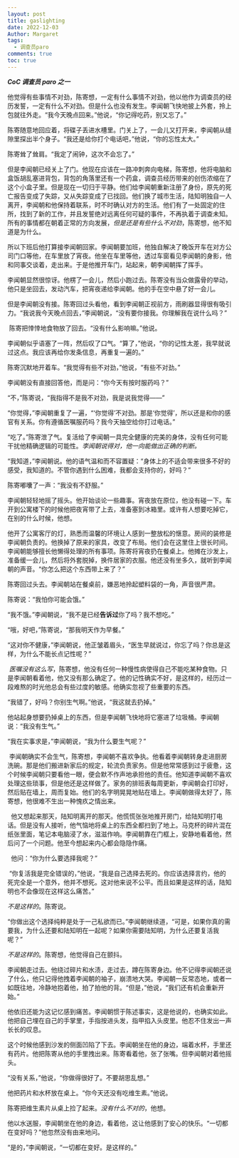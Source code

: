```yaml
---
layout: post
title: gaslighting
date: 2022-12-03
Author: Margaret
tags:
  - 调查员paro
comments: true
toc: true
---
```

***CoC 调查员 paro 之一***


他觉得有些事情不对劲，陈寄想，一定有什么事情不对劲，他以他作为调查员的经历发誓，一定有什么不对劲。但是什么也没有发生。李闻朝飞快地披上外套，拎上包就往外走。“我今天晚点回来。”他说，“你记得吃药，别又忘了。”

陈寄随意地回应着，将碟子丢进水槽里。门关上了，一会儿又打开来，李闻朝从缝隙里探出半个身子。“我还是给你打个电话吧，”他说，“你的忘性太大。”

陈寄耸了耸肩。“我定了闹钟，这次不会忘了。”

但是李闻朝已经关上了门。他现在应该在一路冲刺奔向电梯，陈寄想，他将电脑和盒饭胡乱塞进背包，背包的角落里还有一个药盒，调查员经历带来的创伤浓缩在了这个小盒子里。但是现在一切归于平静。他们给李闻朝重新注册了身份，原先的死亡报告变成了失踪，又从失踪变成了已找回。他们换了城市生活，陆知明独自一人离开，李闻朝和他保持着联系，时不时确认对方的生活。他们有了一处固定的住所，找到了新的工作，并且发誓绝对远离任何可疑的事件，不再执着于调查未知。所有的事情都在朝着正常的方向发展，_但是还是有些什么不对劲_，陈寄想，他不知道是为什么。

所以下班后他打算接李闻朝回家。李闻朝要加班，他独自解决了晚饭开车在对方公司门口等他，在车里放了宵夜。他坐在车里等他，透过车窗看见李闻朝的身影，他和同事交谈着，走出来。于是他推开车门，站起来，朝李闻朝挥了挥手。

李闻朝显然很惊讶。他楞了一会儿，然后小跑过去。陈寄没有当众做露骨的举动，他只是坐回去，发动汽车，把宵夜递给李闻朝。他的手在空中悬了好一会儿。

但是李闻朝没有接。陈寄回过头看他，看到李闻朝正视前方，雨刷器显得很有吸引力。“我说我今天晚点回去，”李闻朝说，“没有要你接我。你理解我在说什么吗？”

 陈寄把悻悻地食物放了回去。“没有什么影响嘛。”他说。

李闻朝似乎语塞了一阵，然后叹了口气。“算了，”他说，“你的记性太差，我早就说过这点。我应该再给你发条信息，再重复一遍的。”

陈寄沉默地开着车。“我觉得有些不对劲，”他说，“有些不对劲。”

李闻朝没有直接回答他，而是问：“你今天有按时服药吗？”

“不，”陈寄说，“我指得不是我不对劲，我是说我觉得——”

“你觉得，”李闻朝重复了一遍，“‘你觉得’不对劲。那是‘你觉得’，所以还是和你的感官有关系。你有遵循医嘱服药吗？我今天抽空给你打过电话。”

 “吃了。”陈寄泄了气。复活给了李闻朝一具完全健康的完美的身体，没有任何可能干扰他精确逻辑的可能性。_李闻朝说得对，他一向能做出正确的判断。_

“我知道，”李闻朝说。他的语气温和而不容置疑：“身体上的不适会带来很多不好的感受，我知道的。不管你遇到什么困难，我都会支持你的，好吗？”

 陈寄嘟囔了一声：“我没有不舒服。”

李闻朝轻轻地摇了摇头。他开始谈论一些趣事。宵夜放在原位，他没有碰一下。车开到公寓楼下的时候他把夜宵带了上去，准备塞到冰箱里。或许有人想要吃掉它，在别的什么时候，他想。

他开了公寓客厅的灯，熟悉而温馨的环境让人感到一整放松的惬意。房间的装修是李闻朝负责的。他换掉了原来的家具，改变了布局。他们会在这里住上很长时间。李闻朝能够擅长他懒得处理的所有事项。陈寄将宵夜扔在餐桌上。他摊在沙发上，准备缓一会儿，然后将外套脱掉，换件居家的衣服。他还没有坐多久，就听到李闻朝的声音。“你怎么把这个东西带上来了？”

陈寄回过头去。李闻朝站在餐桌前，嫌恶地拎起塑料袋的一角，声音很严肃。

陈寄说：“我怕你可能会饿。”

“我不饿。”李闻朝说，“我不是已经**告诉过**你了吗？我不想吃。”

“哦，好吧，”陈寄说，“那我明天作为早餐。”

“这对你不健康，”李闻朝说，他正皱着眉头，“医生早就说过，你忘了吗？你总是这样，为什么不能长点记性呢？”

 *医嘱没有这么写*，陈寄想，他没有任何一种慢性病使得自己不能吃某种食物。只是李闻朝看着他，他又没有那么确定了。他的记性确实不好，是这样的，经历过一段难熬的时光他总会有些过度的敏感。他确实忽视了些重要的东西。

“我错了，好吗？你别生气啊。”他说，“我这就去扔掉。”

他站起身想要扔掉桌上的东西，但是李闻朝飞快地将它塞进了垃圾桶。李闻朝说：“我没有生气。”

“我在实事求是，”李闻朝说，“我为什么要生气呢？”

 李闻朝确实不会生气，陈寄想，李闻朝不喜欢争执。他看着李闻朝转身走进厨房洗碗。那是他们搬进新家后的规定，轮流负责家务。但是他常常感到过于疲惫，这个时候李闻朝只要看他一眼，便会默不作声地承担他的责任。他知道李闻朝不喜欢处理这些琐事，但是他还是这样做了。家务的排班表每周更新，李闻朝会打印好，然后贴在墙上，周而复始。他们的名字明晃晃地贴在墙上。李闻朝做得太好了，陈寄想，他很难不生出一种愧疚之情出来。

  他又想起来那天，陆知明离开的那天。他慌慌张张地推开房门，给陆知明打电话。但是没有人接听，他气恼地将桌上的东西全都扫到了地上。马克杯的碎片混在纸张里面，笔记本电脑浸了水，滋滋作响。李闻朝靠在门框上，安静地看着他，然后问了一个问题。他至今想起来内心都会隐隐作痛。

  他问：“你为什么要选择我呢？”

 “你复活我是完全错误的，”他说，“我是自己选择去死的。你应该选择言约，他的死完全是一个意外，他并不想死。这对他来说不公平。而且如果是这样的话，陆知明也不会像现在这样这么痛苦。”

*不是这样的*。陈寄说。

“你做出这个选择纯粹是处于一己私欲而已。”李闻朝继续道，“可是，如果你真的需要我，为什么还要和陆知明在一起呢？如果你需要陆知明，为什么还要复活我呢？”

*不是这样的*。陈寄想，他觉得自己在颤抖。

李闻朝走过去。他绕过碎片和水渍，走过去，蹲在陈寄身边。他不记得李闻朝还说了什么，他只记得他拽着李闻朝的袖子，崩溃地大哭。李闻朝一反常态地，或者一如既往地，冷静地抱着他，拍了拍他的背。“但是，”他说，“我们还有机会重新开始。”

他依旧还能为这记忆感到痛苦。李闻朝惯于陈述事实，这是他说的，也确实如此。他把自己埋在自己的手掌里，手指按进头发，指甲掐入头皮里。他忍不住发出一声长长的叹息。

这个时候他感到沙发的侧面凹陷了下去。李闻朝坐在他的身边，端着水杯，手里还有药片。他把陈寄从他的手里拽出来。陈寄看着他，张了张嘴。但李闻朝对着他摇头。

“没有关系，”他说，“你做得很好了。不要胡思乱想。”

他把药片和水杯放在桌上。“你今天还没有吃维生素。”他说。

陈寄把维生素片从桌上捡了起来。_没有什么不对的_，他想。

他以水送服，李闻朝坐在他的身边，看着他，这让他感到了安心的快乐。“一切都在变好吗？”他忽然没有由来地问。

“是的，”李闻朝说，“一切都在变好。是这样的。”